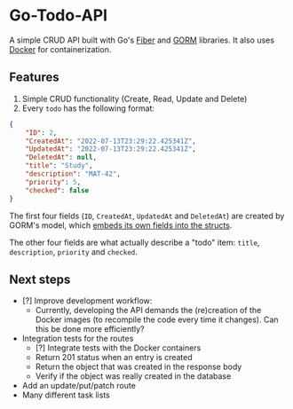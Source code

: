 # Go-Todo-API

A simple CRUD API built with Go's [Fiber](https://github.com/gofiber/fiber) and [GORM](https://github.com/go-gorm/gorm) libraries. It also uses [Docker](https://www.docker.com/) for containerization.

## Features

1. Simple CRUD functionality (Create, Read, Update and Delete)
2. Every `todo` has the following format:
```json
{
    "ID": 2,
    "CreatedAt": "2022-07-13T23:29:22.425341Z",
    "UpdatedAt": "2022-07-13T23:29:22.425341Z",
    "DeletedAt": null,
    "title": "Study",
    "description": "MAT-42",
    "priority": 5,
    "checked": false
}
```

The first four fields (`ID`, `CreatedAt`, `UpdatedAt` and `DeletedAt`) are created by GORM's model, which [embeds its own fields into the structs](https://gorm.io/docs/models.html#embedded_struct).

The other four fields are what actually describe a "todo" item: `title`, `description`, `priority` and `checked`.

## Next steps

- [?] Improve development workflow: 
    - Currently, developing the API demands the (re)creation of the Docker images (to recompile the code every time it changes). Can this be done more efficiently?
- Integration tests for the routes
    - [?] Integrate tests with the Docker containers
    - Return 201 status when an entry is created
    - Return the object that was created in the response body
    - Verify if the object was really created in the database
- Add an update/put/patch route
- Many different task lists
